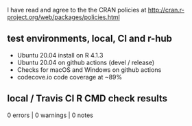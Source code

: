 I have read and agree to the the CRAN policies at
http://cran.r-project.org/web/packages/policies.html

## test environments, local, CI and r-hub

- Ubuntu 20.04 install on R 4.1.3
- Ubuntu 20.04 on github actions (devel / release)
- Checks for macOS and Windows on github actions
- codecove.io code coverage at ~89%

## local / Travis CI R CMD check results

0 errors | 0 warnings | 0 notes
